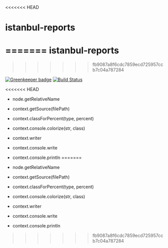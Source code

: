 <<<<<<< HEAD
# istanbul-reports
=======
istanbul-reports
================
>>>>>>> fb9087a8f6cdc7859ecd725957ccb7c04a787284

[![Greenkeeper badge](https://badges.greenkeeper.io/istanbuljs/istanbul-reports.svg)](https://greenkeeper.io/)
[![Build Status](https://travis-ci.org/istanbuljs/istanbul-reports.svg?branch=master)](https://travis-ci.org/istanbuljs/istanbul-reports)

<<<<<<< HEAD
-   node.getRelativeName

-   context.getSource(filePath)
-   context.classForPercent(type, percent)
-   context.console.colorize(str, class)
-   context.writer
-   context.console.write
-   context.console.println
=======
* node.getRelativeName

* context.getSource(filePath)
* context.classForPercent(type, percent)
* context.console.colorize(str, class)
* context.writer
* context.console.write
* context.console.println
>>>>>>> fb9087a8f6cdc7859ecd725957ccb7c04a787284
